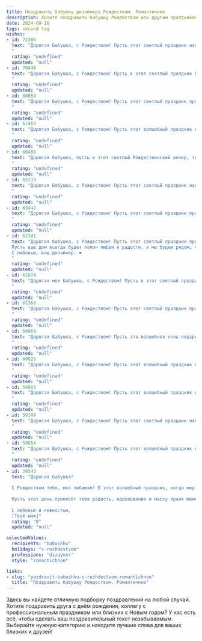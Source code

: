 ```yaml
---
title: Поздравить бабушку дизайнера Рождеством. Романтичное
description: Хотите поздравить бабушку Рождеством или другим праздником? Наш ИИ создаст незабываемое поздравление, а вы обязательно выделитесь среди других.  
date: 2024-09-16
tags: second tag
wishes:
- id: 72306
  text: "Дорогая Бабушка, с Рождеством! Пусть этот светлый праздник наполнит твой дом теплом и радостью, а в душе расцветут цветы вдохновения, как яркие краски на твоих дизайнерских работах. Пусть этот Рождественский вечер станет волшебным, подобно твоим душевным творениям. 💖
  "
  rating: "undefined"
  updated: "null"
- id: 70448
  text: "Дорогая Бабушка, с Рождеством! Пусть в этот светлый праздник Ваш дом наполнится теплом, уютом и волшебством. Пусть каждый день будет полон вдохновения, как Ваша талантливая душа, полная креатива, как Ваш дизайнерский дар.  Желаю Вам крепкого здоровья, семейного счастья и исполнения самых заветных желаний!
  "
  rating: "undefined"
  updated: "null"
- id: 68853
  text: "Дорогая Бабушка, с Рождеством! Пусть этот светлый праздник принесет тебе уют, тепло и вдохновение, как прекрасные цветочные композиции, которые ты создаешь своими руками.
  "
  rating: "undefined"
  updated: "null"
- id: 67465
  text: "Дорогая Бабушка, с Рождеством! Пусть этот волшебный праздник наполнит Ваш дом теплом, любовью и сиянием праздничных огней. Пусть Ваш талант дизайнера приносит Вам радость и вдохновение, а душа остаётся молодой и прекрасной, как рождественская елка, украшенная своими руками.
  "
  rating: "undefined"
  updated: "null"
- id: 66486
  text: "Дорогая бабушка, пусть в этот светлый Рождественский вечер, тихий шепот снега на окнах и тепло очага напомнят Вам о красоте и гармонии. Пусть Ваши дизайнерские идеи, как искрящиеся звезды, озаряют мир красотой, а душа сохранит теплоту и нежность этого волшебного праздника.
  "
  rating: "undefined"
  updated: "null"
- id: 65133
  text: "Дорогая Бабушка, с Рождеством! Пусть этот светлый праздник наполнит ваш дом теплом, любовью и вдохновением, как ваши талантливые руки наполняют мир красотой. Пусть в этом году ваш дизайнерский талант  раскроется с новой силой, и вы воплотите в жизнь самые яркие идеи!
  "
  rating: "undefined"
  updated: "null"
- id: 63442
  text: "Дорогая Бабушка, с Рождеством! Пусть этот светлый праздник принесет тебе море тепла, любви и радости. Пусть твоя душа будет полна вдохновения, а сердце – покойным и счастливым. Желаю тебе крепкого здоровья, долголетия и творческих успехов в твоей любимой профессии дизайнера!
  "
  rating: "undefined"
  updated: "null"
- id: 62341
  text: "Дорогая бабушка, с Рождеством! Пусть этот светлый праздник принесет в вашу жизнь тепло, уют и праздничное настроение.
  Пусть ваш дом всегда будет полон любви и радости, а мы будем рядом, чтобы дарить вам свою заботу и нежность.
  С любовью, ваш дизайнер. ❤️
  "
  rating: "undefined"
  updated: "null"
- id: 61874
  text: "Дорогая моя Бабушка, с Рождеством! Пусть в этот светлый праздник в Вашей душе воцарится покой, а сердце наполнится любовью и радостью. Пусть каждая минута этого дня будет соткана из волшебных моментов и окутана ароматом праздничного торжества. Пусть в Новом году Ваши творческие идеи, как дизайнера, продолжают вдохновлять всех вокруг, а жизнь будет наполнена яркими красками и счастьем!
  "
  rating: "undefined"
  updated: "null"
- id: 61368
  text: "Дорогая Бабушка, с Рождеством! Пусть этот светлый праздник принесет в твою жизнь тепло, уют и волшебство. Твоя дизайнерская душа, наполненная красотой и вдохновением, пусть и в этом году создаст уютную и праздничную атмосферу в твоем доме. Желаю тебе крепкого здоровья, семейного счастья и бесконечного вдохновения!
  "
  rating: "undefined"
  updated: "null"
- id: 60860
  text: "Дорогая Бабушка, с Рождеством! Пусть эта волшебная ночь подарит тебе тепло и уют, а Новый год принесет вдохновение и новые творческие идеи для твоих замечательных дизайнерских творений.
  "
  rating: "undefined"
  updated: "null"
- id: 60025
  text: "Дорогая Бабушка, с Рождеством! Пусть этот волшебный праздник принесет тебе уют, любовь и тепло, как твоя творческая душа наполняет мир красотой. Пусть твои дизайнерские идеи продолжат радовать нас, а жизнь будет полна вдохновения и ярких красок! 🎨🎄💖
  "
  rating: "undefined"
  updated: "null"
- id: 59803
  text: "Дорогая Бабушка, с Рождеством! Пусть этот волшебный праздник наполнит твой дом теплом, любовью и праздничным настроением. Пусть твоя душа, подобно твоим дизайнерским творениям, сияет красотой и гармонией. Желаю тебе крепкого здоровья, радости и исполнения всех желаний!
  "
  rating: "undefined"
  updated: "null"
- id: 59149
  text: "Дорогая Бабушка, с Рождеством! Пусть этот светлый праздник наполнит Ваш дом теплом, уютом и радостью. Желаю Вам крепкого здоровья, вдохновения и творческих успехов в Вашем дизайнерском деле. Пусть каждый день будет наполнен красотой и гармонией, как Ваши чудесные работы.
  "
  rating: "undefined"
  updated: "null"
- id: 58654
  text: "Дорогая Бабушка, с Рождеством! Пусть этот волшебный праздник наполнит твою жизнь яркими красками, как твоих любимых дизайнерских проектов, и подарит тебе уют и тепло семейного очага.
  "
  rating: "undefined"
  updated: "null"
- id: 38543
  text: "Дорогая бабушка!
  
  С Рождеством тебя, моя любимая! В этот волшебный праздник, когда мир окружён светом и теплом, я хочу поздравить тебя с тем, что ты есть в моей жизни. Ты — словно настоящий дизайнер, творящий красоту и уют в нашем доме и в наших сердцах.
  
  Пусть этот день принесёт тебе радость, вдохновение и массу ярких моментов. Желаю, чтобы каждый миг был наполнен любовью, как ты наполняешь свои работы душой. Пусть мечты продолжают сбываться, а счастье будет с тобой всегда, как светлая звезда на рождественском небе.
  
  С любовью и нежностью,
  [Твоё имя]"
  rating: "0"
  updated: "null"

selectedValues:
  recipients: "babushku"
  holidays: "s-rozhdestvom"
  professions: "dizayner"
  style: "romantichnoe"

links:
- slug: "pozdravit-babushku-s-rozhdestvom-romantichnoe"
  title: "Поздравить бабушку Рождеством. Романтичное"
---
```


Здесь вы найдете отличную подборку поздравлений на любой случай. 
Хотите поздравить друга с днём рождения, коллегу с профессиональным праздником или близких с Новым годом? У нас есть всё, чтобы сделать ваш поздравительный текст незабываемым. Выбирайте нужную категорию и находите лучшие слова для ваших близких и друзей!
